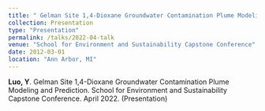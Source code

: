 ```yaml
---
title: " Gelman Site 1,4-Dioxane Groundwater Contamination Plume Modeling and Prediction"
collection: Presentation
type: "Presentation"
permalink: /talks/2022-04-talk
venue: "School for Environment and Sustainability Capstone Conference"
date: 2012-03-01
location: "Ann Arbor, MI"
---
```



**Luo, Y**. Gelman Site 1,4-Dioxane Groundwater Contamination Plume Modeling and Prediction. School for Environment and Sustainability Capstone Conference. April 2022. (Presentation)